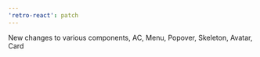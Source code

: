 ```yaml
---
'retro-react': patch
---
```


New changes to various components, AC, Menu, Popover, Skeleton, Avatar, Card
